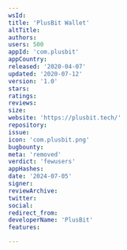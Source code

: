 ```yaml
---
wsId: 
title: 'PlusBit Wallet'
altTitle: 
authors: 
users: 500
appId: 'com.plusbit'
appCountry: 
released: '2020-04-07'
updated: '2020-07-12'
version: '1.0'
stars: 
ratings: 
reviews: 
size: 
website: 'https://plusbit.tech/'
repository: 
issue: 
icon: 'com.plusbit.png'
bugbounty: 
meta: 'removed'
verdict: 'fewusers'
appHashes: 
date: '2024-07-05'
signer: 
reviewArchive: 
twitter: 
social: 
redirect_from: 
developerName: 'PlusBit'
features: 

---
```


